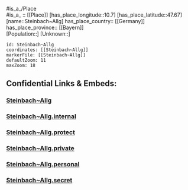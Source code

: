 ﻿---
location: [47.67,10.7] 
mapzoom: [7,12] 
mapmarker: city 
type: City
tags:
- geo/City


SpocWebEntityId: 34549
isDeleted: false
confidential: public

---
#is_a_/Place  
#is_a_ :: [[Place]] 
[has_place_longitude::10.7] 
[has_place_latitude::47.67] 
[name::Steinbach~Allg] 
has_place_country:: [[Germany]]  
has_place_province:: [[Bayern]]  
[Population::] 
[Unknown::] 


```leaflet
id: Steinbach~Allg
coordinates: [[Steinbach~Allg]] 
markerFile: [[Steinbach~Allg]] 
defaultZoom: 11 
maxZoom: 18
```


## Confidential Links & Embeds: 

### [Steinbach~Allg](/_public/Earth/Continent/Europe/Europe~Central/Germany/Germany~West/Bayern/counties~Bayern/Ostallgäu/cities~Ostallgäu/Roßhaupten/City/Steinbach~Allg.md) 

### [Steinbach~Allg.internal](/_internal/Earth/Continent/Europe/Europe~Central/Germany/Germany~West/Bayern/counties~Bayern/Ostallgäu/cities~Ostallgäu/Roßhaupten/City/Steinbach~Allg.internal.md) 

### [Steinbach~Allg.protect](/_protect/Earth/Continent/Europe/Europe~Central/Germany/Germany~West/Bayern/counties~Bayern/Ostallgäu/cities~Ostallgäu/Roßhaupten/City/Steinbach~Allg.protect.md) 

### [Steinbach~Allg.private](/_private/Earth/Continent/Europe/Europe~Central/Germany/Germany~West/Bayern/counties~Bayern/Ostallgäu/cities~Ostallgäu/Roßhaupten/City/Steinbach~Allg.private.md) 

### [Steinbach~Allg.personal](/_personal/Earth/Continent/Europe/Europe~Central/Germany/Germany~West/Bayern/counties~Bayern/Ostallgäu/cities~Ostallgäu/Roßhaupten/City/Steinbach~Allg.personal.md) 

### [Steinbach~Allg.secret](/_secret/Earth/Continent/Europe/Europe~Central/Germany/Germany~West/Bayern/counties~Bayern/Ostallgäu/cities~Ostallgäu/Roßhaupten/City/Steinbach~Allg.secret.md) 

